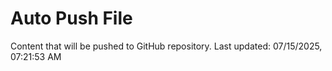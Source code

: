 # Auto Push File

Content that will be pushed to GitHub repository.
Last updated: 07/15/2025, 07:21:53 AM